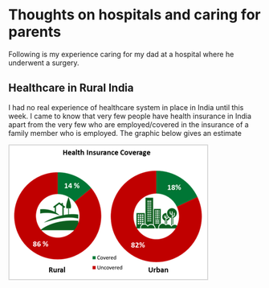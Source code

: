# Thoughts on hospitals and caring for parents
Following is my experience caring for my dad at a hospital where he underwent a surgery.

## Healthcare in Rural India
I had no real experience of healthcare system in place in India until this week. I came to know that very few people have health insurance in India apart from the very few who are employed/covered in the insurance of a family member who is employed. The graphic below gives an estimate

![](/images/Health_Insurance_Coverage_in_India_(Stats_from_NSSO_survey).png "Health Insurance Coverage in India:Stats from NSSO survey")
